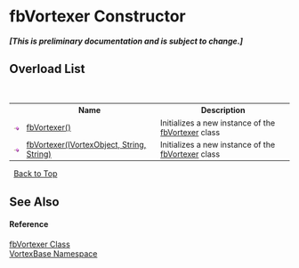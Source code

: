 # fbVortexer Constructor 
 _**\[This is preliminary documentation and is subject to change.\]**_


## Overload List
&nbsp;<table><tr><th></th><th>Name</th><th>Description</th></tr><tr><td>![Public method](media/pubmethod.gif "Public method")</td><td><a href="M_VortexBase_fbVortexer__ctor.md">fbVortexer()</a></td><td>
Initializes a new instance of the <a href="T_VortexBase_fbVortexer.md">fbVortexer</a> class</td></tr><tr><td>![Public method](media/pubmethod.gif "Public method")</td><td><a href="M_VortexBase_fbVortexer__ctor_1.md">fbVortexer(IVortexObject, String, String)</a></td><td>
Initializes a new instance of the <a href="T_VortexBase_fbVortexer.md">fbVortexer</a> class</td></tr></table>&nbsp;
<a href="#fbvortexer-constructor">Back to Top</a>

## See Also


#### Reference
<a href="T_VortexBase_fbVortexer.md">fbVortexer Class</a><br /><a href="N_VortexBase.md">VortexBase Namespace</a><br />